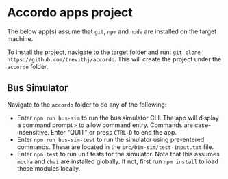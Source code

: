 # Accordo apps project

The below app(s) assume that `git`, `npm` and `node` are installed on the target machine.

To install the project, navigate to the target folder and run: `git clone https://github.com/trevithj/accordo`. This will create the project under the `accordo` folder.

## Bus Simulator

Navigate to the `accordo` folder to do any of the following:

  * Enter `npm run bus-sim` to run the bus simulator CLI. The app will display a command prompt `>` to allow command entry. Commands are case-insensitive. Enter "QUIT" or press `CTRL-D` to end the app.
  * Enter `npm run bus-sim-test` to run the simulator using pre-entered commands. These are located in the `src/bin-sim/test-input.txt` file.
  * Enter `npm test` to run unit tests for the simulator. Note that this assumes `mocha` and `chai` are installed globally. If not, first run `npm install` to load these modules locally.


